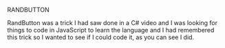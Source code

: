RANDBUTTON

RandButton was a trick I had saw done in a C# video and I was looking for things to code in JavaScript to learn the language and I had remembered this trick so I wanted to see if I could code it, as you can see I did.

